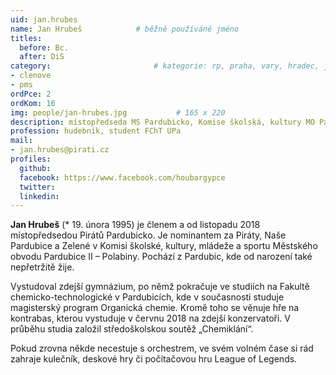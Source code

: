 ```yaml
---
uid: jan.hrubes
name: Jan Hrubeš      		# běžně používáné jméno
titles:
  before: Bc.
  after: DiS
category:                 		# kategorie: rp, praha, vary, hradec, jmk, senat
- clenove
- pms
ordPce: 2
ordKom: 16
img: people/jan-hrubes.jpg           # 165 x 220
description: místopředseda MS Pardubicko, Komise školská, kultury MO Pardubice II # kratký popis, max 160 znaků
profession: hudebník, student FChT UPa
mail:
- jan.hrubes@pirati.cz
profiles:
  github:
  facebook: https://www.facebook.com/houbargypce
  twitter:
  linkedin:
---
```

**Jan Hrubeš** (* 19. února 1995) je členem a od listopadu 2018 místopředsedou Pirátů Pardubicko. Je nominantem za Piráty, Naše Pardubice a Zelené v Komisi školské, kultury, mládeže a sportu Městského obvodu Pardubice II – Polabiny. Pochází z Pardubic, kde od narození také nepřetržitě žije.

Vystudoval zdejší gymnázium, po němž pokračuje ve studiích na Fakultě chemicko-technologické v Pardubicích, kde v současnosti studuje magisterský program Organická chemie. Kromě toho se věnuje hře na kontrabas, kterou vystuduje v červnu 2018 na zdejší konzervatoři. V průběhu studia založil středoškolskou soutěž „Chemiklání“.

Pokud zrovna někde necestuje s orchestrem, ve svém volném čase si rád zahraje kulečník, deskové hry či počítačovou hru League of Legends.
